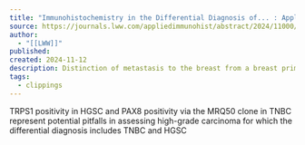 ```yaml
---
title: "Immunohistochemistry in the Differential Diagnosis of... : Applied Immunohistochemistry & Molecular Morphology"
source: https://journals.lww.com/appliedimmunohist/abstract/2024/11000/immunohistochemistry_in_the_differential_diagnosis.3.aspx
author:
  - "[[LWW]]"
published: 
created: 2024-11-12
description: Distinction of metastasis to the breast from a breast primary, particularly high-grade triple-negati
tags:
  - clippings
---
```

TRPS1 positivity in HGSC and PAX8 positivity via the MRQ50 clone in TNBC represent potential pitfalls in assessing high-grade carcinoma for which the differential diagnosis includes TNBC and HGSC